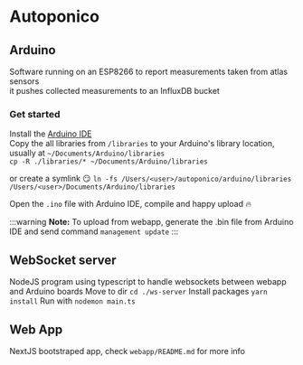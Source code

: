 # Autoponico


## Arduino
Software running on an ESP8266 to report measurements taken from atlas sensors<br/>
it pushes collected measurements to an InfluxDB bucket

### Get started
Install the [Arduino IDE](https://www.arduino.cc/en/software)<br/>
Copy the all libraries from `/libraries` to your Arduino's library location, usually at `~/Documents/Arduino/libraries`<br/>
`cp -R ./libraries/* ~/Documents/Arduino/libraries`

or create a symlink 😏
`ln -fs /Users/<user>/autoponico/arduino/libraries /Users/<user>/Documents/Arduino/libraries`

Open the `.ino` file with Arduino IDE, compile and happy upload :fire:

:::warning
**Note:** To upload from webapp, generate the .bin file from Arduino IDE and send command `management update`
:::

## WebSocket server
NodeJS program using typescript to handle websockets between webapp and Arduino boards
Move to dir `cd ./ws-server`
Install packages `yarn install`
Run with `nodemon main.ts`

## Web App
NextJS bootstraped app, check `webapp/README.md` for more info
